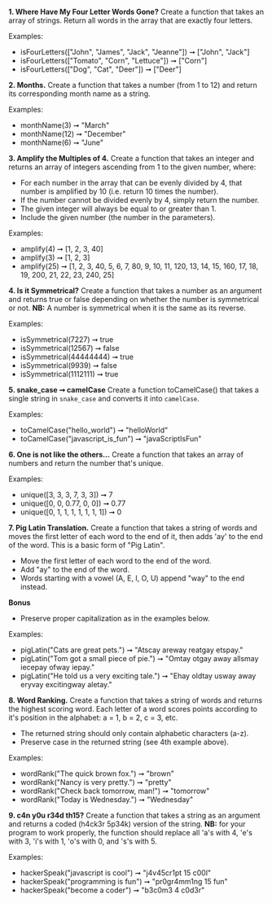 **1. Where Have My Four Letter Words Gone?**
Create a function that takes an array of strings. Return all words in the array that are exactly four letters.

Examples:
 
* isFourLetters(["John", "James", "Jack", "Jeanne"]) ➞ ["John", "Jack"]
* isFourLetters(["Tomato", "Corn", "Lettuce"]) ➞ ["Corn"]
* isFourLetters(["Dog", "Cat", "Deer"]) ➞ ["Deer"]

**2. Months.**
Create a function that takes a number (from 1 to 12) and return its corresponding month name as a string.

Examples:
* monthName(3) ➞ "March"
* monthName(12) ➞ "December"
* monthName(6) ➞ "June"

**3. Amplify the Multiples of 4.**
Create a function that takes an integer and returns an array of integers ascending from 1 to the given number, where:

* For each number in the array that can be evenly divided by 4, that number is amplified by 10 (i.e. return 10 times the number).
* If the number cannot be divided evenly by 4, simply return the number.
* The given integer will always be equal to or greater than 1.
* Include the given number (the number in the parameters).

Examples:
* amplify(4) ➞ [1, 2, 3, 40]
* amplify(3) ➞ [1, 2, 3]
* amplify(25) ➞ [1, 2, 3, 40, 5, 6, 7, 80, 9, 10, 11, 120, 13, 14, 15, 160, 17, 18, 19, 200, 21, 22, 23, 240, 25]

**4. Is it Symmetrical?**
Create a function that takes a number as an argument and returns true or false depending on whether the number is symmetrical or not. **NB:** A number is symmetrical when it is the same as its reverse.

Examples:
* isSymmetrical(7227) ➞ true
* isSymmetrical(12567) ➞ false
* isSymmetrical(44444444) ➞ true
* isSymmetrical(9939) ➞ false
* isSymmetrical(1112111) ➞ true

**5. snake_case ➞ camelCase**
Create a function toCamelCase() that takes a single string in `snake_case` and converts it into `camelCase`. 

Examples:
* toCamelCase("hello_world") ➞ "helloWorld"
* toCamelCase("javascript_is_fun") ➞ "javaScriptIsFun"

**6. One is not like the others...**
Create a function that takes an array of numbers and return the number that's unique.

Examples:
* unique([3, 3, 3, 7, 3, 3]) ➞ 7
* unique([0, 0, 0.77, 0, 0]) ➞ 0.77
* unique([0, 1, 1, 1, 1, 1, 1, 1]) ➞ 0

**7. Pig Latin Translation.** 
Create a function that takes a string of words and moves the first letter of each word to the end of it, then adds 'ay' to the end of the word. This is a basic form of "Pig Latin". 

* Move the first letter of each word to the end of the word.
* Add "ay" to the end of the word.
* Words starting with a vowel (A, E, I, O, U) append "way" to the end instead.

**Bonus**
* Preserve proper capitalization as in the examples below.

Examples:
* pigLatin("Cats are great pets.") ➞ "Atscay areway reatgay etspay."
* pigLatin("Tom got a small piece of pie.") ➞ "Omtay otgay away allsmay iecepay ofway iepay."
* pigLatin("He told us a very exciting tale.") ➞ "Ehay oldtay usway away eryvay excitingway aletay."

**8. Word Ranking.**
Create a function that takes a string of words and returns the highest scoring word. Each letter of a word scores points according to it's position in the alphabet: a = 1, b = 2, c = 3, etc.
* The returned string should only contain alphabetic characters (a-z).
* Preserve case in the returned string (see 4th example above).

Examples:
* wordRank("The quick brown fox.") ➞ "brown"
* wordRank("Nancy is very pretty.") ➞ "pretty"
* wordRank("Check back tomorrow, man!") ➞ "tomorrow"
* wordRank("Today is Wednesday.") ➞ "Wednesday"

**9. c4n y0u r34d th15?**
Create a function that takes a string as an argument and returns a coded (h4ck3r 5p34k) version of the string. **NB:** for your program to work properly, the function should replace all 'a's with 4, 'e's with 3, 'i's with 1, 'o's with 0, and 's's with 5.

Examples:
* hackerSpeak("javascript is cool") ➞ "j4v45cr1pt 15 c00l"
* hackerSpeak("programming is fun") ➞ "pr0gr4mm1ng 15 fun"
* hackerSpeak("become a coder") ➞ "b3c0m3 4 c0d3r"
